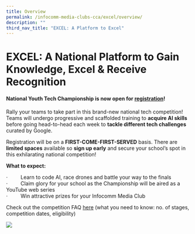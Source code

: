 ```yaml
---
title: Overview
permalink: /infocomm-media-clubs-cca/excel/overview/
description: ""
third_nav_title: "EXCEL: A Platform to Excel"
---
```

# EXCEL: A National Platform to Gain Knowledge, Excel &amp; Receive Recognition
#### **National Youth Tech Championship is now open for** [**registration**](https://form.gov.sg/643654b93e8d6600117294b3)**!**

Rally your teams to take part in this brand-new national tech competition! Teams will undergo progressive and scaffolded training to **acquire AI skills** before going head-to-head each week to **tackle different tech challenges** curated by Google.

  
Registration will be on a **FIRST-COME-FIRST-SERVED** basis. There are **limited spaces** available so **sign up early** and secure your school’s spot in this exhilarating national competition!

**What to expect:**

·&nbsp;&nbsp;&nbsp;&nbsp;&nbsp;&nbsp;&nbsp;&nbsp; Learn to code AI, race drones and battle your way to the finals<br>
·&nbsp;&nbsp;&nbsp;&nbsp;&nbsp;&nbsp;&nbsp;&nbsp; Claim glory for your school as the Championship will be aired as a YouTube web series
<br>·&nbsp;&nbsp;&nbsp;&nbsp;&nbsp;&nbsp;&nbsp;&nbsp; Win attractive prizes for your Infocomm Media Club


Check out the competition FAQ [here](https://codesg.imda.gov.sg/infocomm-media-clubs-cca/excel/competition-faq/) (what you need to know: no. of stages, competition dates, eligibility)

![](/images/Icmclub/(resized)%20register%20now%20edm.png)

